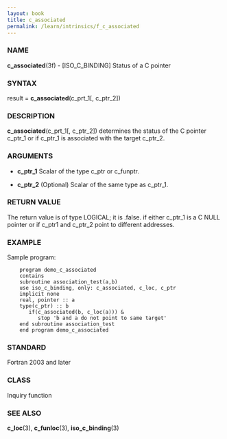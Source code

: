 ```yaml
---
layout: book
title: c_associated
permalink: /learn/intrinsics/f_c_associated
---
```

### NAME

**c\_associated**(3f) - \[ISO\_C\_BINDING\] Status of
a C pointer

### SYNTAX

result = **c\_associated**(c\_prt\_1\[, c\_ptr\_2\])

### DESCRIPTION

**c\_associated**(c\_prt\_1\[, c\_ptr\_2\]) determines the status of the
C pointer c\_ptr\_1 or if c\_ptr\_1 is associated with the target
c\_ptr\_2.

### ARGUMENTS

  - **c\_ptr\_1**
    Scalar of the type c\_ptr or c\_funptr.

  - **c\_ptr\_2**
    (Optional) Scalar of the same type as c\_ptr\_1.

### RETURN VALUE

The return value is of type LOGICAL; it is .false. if either c\_ptr\_1
is a C NULL pointer or if c\_ptr1 and c\_ptr\_2 point to different
addresses.

### EXAMPLE

Sample program:

```
    program demo_c_associated
    contains
    subroutine association_test(a,b)
    use iso_c_binding, only: c_associated, c_loc, c_ptr
    implicit none
    real, pointer :: a
    type(c_ptr) :: b
       if(c_associated(b, c_loc(a))) &
          stop 'b and a do not point to same target'
    end subroutine association_test
    end program demo_c_associated
```

### STANDARD

Fortran 2003 and later

### CLASS

Inquiry function

### SEE ALSO

**c\_loc**(3), **c\_funloc**(3), **iso\_c\_binding**(3)
